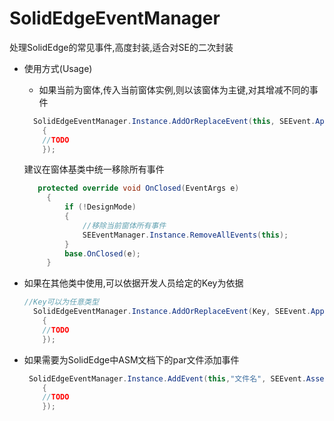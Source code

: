 # SolidEdgeEventManager
处理SolidEdge的常见事件,高度封装,适合对SE的二次封装

* 使用方式(Usage)
  * 如果当前为窗体,传入当前窗体实例,则以该窗体为主键,对其增减不同的事件
  ```C#
    SolidEdgeEventManager.Instance.AddOrReplaceEvent(this, SEEvent.ApplicationAfterActiveDocumentChange, x =>
      {
      //TODO 
      });
  ```
   建议在窗体基类中统一移除所有事件
   ```C#
      protected override void OnClosed(EventArgs e)
        {
            if (!DesignMode)
            {     
                //移除当前窗体所有事件
                SEEventManager.Instance.RemoveAllEvents(this);
            }
            base.OnClosed(e);
        }
   ```

* 如果在其他类中使用,可以依据开发人员给定的Key为依据
  ```C#
  //Key可以为任意类型
    SolidEdgeEventManager.Instance.AddOrReplaceEvent(Key, SEEvent.ApplicationAfterActiveDocumentChange, x =>
      {
      //TODO 
      });
  ```
  
* 如果需要为SolidEdge中ASM文档下的par文件添加事件
  ```C#
   SolidEdgeEventManager.Instance.AddEvent(this,"文件名", SEEvent.AssemblyRecomputeAfterRecompute,x => 
      {
      //TODO
      });
  ```
